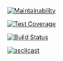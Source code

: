 [![Maintainability](https://api.codeclimate.com/v1/badges/05c034052bec22aa9277/maintainability)](https://codeclimate.com/github/Sugarplum25/project-lvl1-s462/maintainability)

[![Test Coverage](https://api.codeclimate.com/v1/badges/05c034052bec22aa9277/test_coverage)](https://codeclimate.com/github/Sugarplum25/project-lvl1-s462/test_coverage)

[![Build Status](https://travis-ci.com/Sugarplum25/project-lvl1-s462.svg?branch=master)](https://travis-ci.com/Sugarplum25/project-lvl1-s462)

[![asciicast](https://asciinema.org/a/li5vjwlsKblpfJgsWT40v4al8.svg)](https://asciinema.org/a/li5vjwlsKblpfJgsWT40v4al8)

